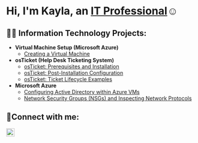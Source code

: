 <h1>Hi, I'm Kayla, an <a href="https://linkedin.com/in/kmann777">IT Professional</a>☺</h1>

<h2>👨‍💻 Information Technology Projects:</h2>

- <b>Virtual Machine Setup (Microsoft Azure)</b>
  - [Creating a Virtual Machine](https://github.com/iibluearth/prereqs-install)
- <b>osTicket (Help Desk Ticketing System)</b>
  - [osTicket: Prerequisites and Installation](https://github.com/iibluearth/osticket-prereqs)
  -  [osTicket: Post-Installation Configuration](https://github.com/iibluearth/post-install-config)
  - [osTicket: Ticket Lifecycle Examples](https://github.com/iibluearth/ticket-lifecycle)
- <b>Microsoft Azure</b>
  - [Configuring Active Directory within Azure VMs](https://github.com/iibluearth/configure-ad)
  - [Network Security Groups (NSGs) and Inspecting Network Protocols](https://github.com/iibluearth/azure-network-protocols)

 <h2>🤳Connect with me:</h2>
 
 [<img align="left" alt=" Kayla| LinkedIn" width="22px" src="https://cdn.jsdelivr.net/npm/simple-icons@v3/icons/linkedin.svg" />][linkedin]

[linkedin]: https://linkedin.com/in/kmann777
